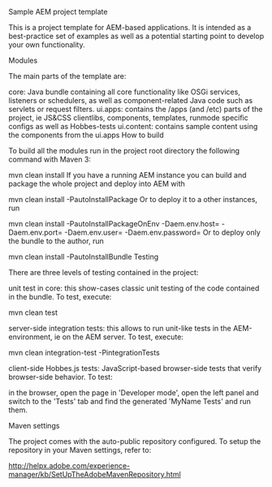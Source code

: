 Sample AEM project template

This is a project template for AEM-based applications. It is intended as a best-practice set of examples as well as a potential starting point to develop your own functionality.

Modules

The main parts of the template are:

core: Java bundle containing all core functionality like OSGi services, listeners or schedulers, as well as component-related Java code such as servlets or request filters.
ui.apps: contains the /apps (and /etc) parts of the project, ie JS&CSS clientlibs, components, templates, runmode specific configs as well as Hobbes-tests
ui.content: contains sample content using the components from the ui.apps
How to build

To build all the modules run in the project root directory the following command with Maven 3:

mvn clean install
If you have a running AEM instance you can build and package the whole project and deploy into AEM with

mvn clean install -PautoInstallPackage
Or to deploy it to a other instances, run

mvn clean install -PautoInstallPackageOnEnv -Daem.env.host=<host-name> -Daem.env.port=<port-number> -Daem.env.user=<username> -Daem.env.password=<password>
Or to deploy only the bundle to the author, run

mvn clean install -PautoInstallBundle
Testing

There are three levels of testing contained in the project:

unit test in core: this show-cases classic unit testing of the code contained in the bundle. To test, execute:

mvn clean test

server-side integration tests: this allows to run unit-like tests in the AEM-environment, ie on the AEM server. To test, execute:

mvn clean integration-test -PintegrationTests

client-side Hobbes.js tests: JavaScript-based browser-side tests that verify browser-side behavior. To test:

in the browser, open the page in 'Developer mode', open the left panel and switch to the 'Tests' tab and find the generated 'MyName Tests' and run them.

Maven settings

The project comes with the auto-public repository configured. To setup the repository in your Maven settings, refer to:

http://helpx.adobe.com/experience-manager/kb/SetUpTheAdobeMavenRepository.html
